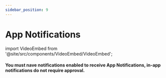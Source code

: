 ```yaml
---
sidebar_position: 9
---
```


# App Notifications

import VideoEmbed from '@site/src/components/VideoEmbed/VideoEmbed';

<VideoEmbed src="https://www.loom.com/embed/4ce2de8715344794b7397f377c00ad54?sid=fbde25fb-abc4-45c9-b7e7-4c07805e6a85" title="Video Title" />

#### You must nave notifications enabled to receive App Notifications, in-app notifications do not require approval.
